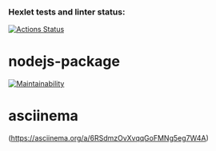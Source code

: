 ### Hexlet tests and linter status:

[![Actions Status](https://github.com/saja2704/frontend-project-44/actions/workflows/hexlet-check.yml/badge.svg)](https://github.com/saja2704/frontend-project-44/actions)

# nodejs-package

[![Maintainability](https://api.codeclimate.com/v1/badges/03af3e968ab35bc154a5/maintainability)](https://codeclimate.com/github/saja2704/frontend-project-44/maintainability)

# asciinema

(https://asciinema.org/a/6RSdmzOvXvqqGoFMNg5eg7W4A)
